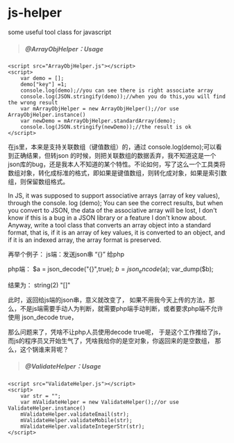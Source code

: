 # js-helper
some useful tool class for javascript

>##### @ArrayObjHelper：Usage
```
<script src="ArrayObjHelper.js"></script>
<script>
    var demo = [];
    demo["key"] =1;
    console.log(demo);//you can see there is right associate array
    console.log(JSON.stringify(demo));//when you do this,you will find the wrong result
    var mArrayObjHelper = new ArrayObjHelper();//or use ArrayObjHelper.instance()
    var newDemo = mArrayObjHelper.standardArray(demo);
    console.log(JSON.stringify(newDemo));//the result is ok
</script>
```

在js里，本来是支持关联数组（键值数组）的，通过 console.log(demo);可以看到正确结果，但转json 的时候，则把关联数组的数据丢弃，我不知道这是一个json库的bug，还是我本人不知道的某个特性。不论如何，写了这么一个工具类将数组对象，转化成标准的格式，即如果是键值数组，则转化成对象，如果是索引数组，则保留数组格式。

In JS, it was supposed to support associative arrays (array of key values), through the console. log (demo); You can see the correct results, but when you convert to JSON, the data of the associative array will be lost, I don't know if this is a bug in a JSON library or a feature I don't know about. Anyway, write a tool class that converts an array object into a standard format, that is, if it is an array of key values, it is converted to an object, and if it is an indexed array, the array format is preserved.

再举个例子：
js端：发送json串 “{}” 给php

php端：
$a = json_decode("{}",true);
$b = json_encode($a);
var_dump($b);

结果为：
string(2) "[]"

此时，返回给js端的json串，意义就改变了，
如果不用我今天上传的方法，那么，不是js端需要手动人为判断，就需要php端手动判断，或者要求php端不允许使用 json_decode true，

那么问题来了，凭啥不让php人员使用decode  true呢，
于是这个工作推给了js，
而js的程序员又开始生气了，凭啥我给你的是空对象，你返回来的是空数组，
那么，这个锅谁来背呢？

>##### @ValidateHelper：Usage
```
<script src="ValidateHelper.js"></script>
<script>
    var str = "";
    var mValidateHelper = new ValidateHelper();//or use ValidateHelper.instance()
    mValidateHelper.validateEmail(str);
    mValidateHelper.validateMobile(str);
    mValidateHelper.validateIntegerStr(str);
</script>
```

